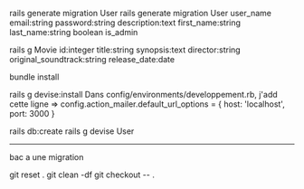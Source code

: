  
 rails generate migration User 
 rails generate migration User user_name email:string password:string description:text first_name:string last_name:string boolean is_admin
 
 rails g Movie id:integer   title:string   synopsis:text   director:string  original_soundtrack:string   release_date:date
 
 
  bundle install

rails g devise:install
Dans config/environments/developpement.rb, j'add cette ligne =>
config.action_mailer.default_url_options = { host: 'localhost', port: 3000 } 


rails db:create
rails g devise User



*****
bac a une migration

git reset .
git clean -df
git checkout -- .